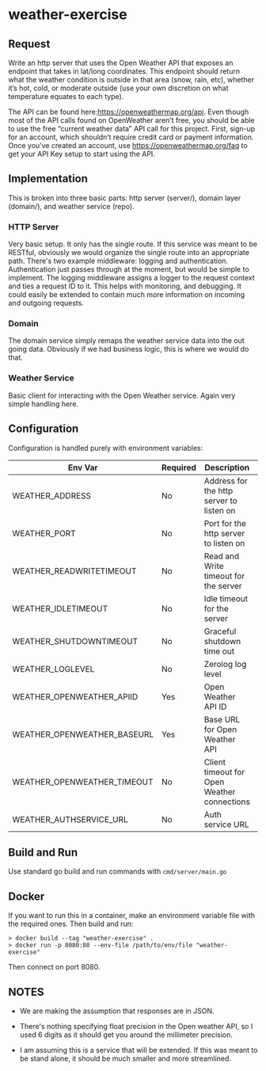 # weather-exercise

## Request
Write an http server that uses the Open Weather API that exposes an endpoint that takes in lat/long coordinates. This endpoint should return what the weather condition is outside in that area (snow, rain, etc), whether it’s hot, cold, or moderate outside (use your own discretion on what temperature equates to each type).

The API can be found here:https://openweathermap.org/api. Even though most of the API calls found on OpenWeather aren’t free, you should be able to use the free “current weather data” API call for this project.  First, sign-up for an account, which shouldn’t require credit card or payment information.  Once you’ve created an account, use https://openweathermap.org/faq to get your API Key setup to start using the API.

## Implementation
This is broken into three basic parts: http server (server/), domain layer (domain/), and weather service (repo).

### HTTP Server
Very basic setup.  It only has the single route.  If this service was meant to be RESTful, obviously we would organize the single route into an appropriate path.
There's two example middleware: logging and authentication.  Authentication just passes through at the moment, but would be simple to implement.  The logging middleware assigns a logger to the request context and ties a request ID to it.  This helps with monitoring, and debugging.  It could easily be extended to contain much more information on incoming and outgoing requests.

### Domain
The domain service simply remaps the weather service data into the out going data.  Obviously if we had business logic, this is where we would do that.

### Weather Service
Basic client for interacting with the Open Weather service.  Again very simple handling here.


## Configuration
Configuration is handled purely with environment variables:

| Env Var | Required | Description | Default |
| ------- | -------- | ----------- | ------- |
| WEATHER_ADDRESS | No | Address for the http server to listen on | 0.0.0.0 |
| WEATHER_PORT | No | Port for the http server to listen on | 80 |
| WEATHER_READWRITETIMEOUT | No | Read and Write timeout for the server | 20s |
| WEATHER_IDLETIMEOUT | No | Idle timeout for the server | 75s |
| WEATHER_SHUTDOWNTIMEOUT | No | Graceful shutdown time out | 20s |
| WEATHER_LOGLEVEL | No | Zerolog log level | info |
| WEATHER_OPENWEATHER_APIID | Yes | Open Weather API ID | |
| WEATHER_OPENWEATHER_BASEURL | Yes | Base URL for Open Weather API | |
| WEATHER_OPENWEATHER_TIMEOUT | No | Client timeout for Open Weather connections | 5s |
| WEATHER_AUTHSERVICE_URL | No | Auth service URL | http://some.auth.com |


## Build and Run
Use standard go build and run commands with `cmd/server/main.go`

## Docker
If you want to run this in a container, make an environment variable file with the required ones.  Then build and run:
```
> docker build --tag "weather-exercise" .
> docker run -p 8080:80 --env-file /path/to/env/file "weather-exercise"
```
Then connect on port 8080.

## NOTES

* We are making the assumption that responses are in JSON.

* There's nothing specifying float precision in the Open weather API, so I used 6 digits as it should get you around the millimeter precision.

* I am assuming this is a service that will be extended.  If this was meant to be stand alone, it should be much smaller and more streamlined.
